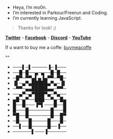 * Heya, I’m mo0n.
* I’m interested in Parkour/Freerun and Coding.
* I’m currently learning JavaScript.
> Thanks for look! ;)

**[Twitter](https://twitter.com/mo0n_rd)** -
**[Facebook](https://www.facebook.com/profile.php?id=100076505124626)** -
**[Discord](https://discords.com/bio/p/mo0n)** -
**[YouTube](https://www.youtube.com/channel/UCmnvNIjeXMEz6Hiyzae9mwg)**

İf u want to buy me a coffe: [buymeacoffe](https://www.buymeacoffee.com/mo0n)

^^

- ───▌─▌─────▐─▐───
- ──█─█──▄─▄──█─█──
- ─█▀─▀▀▄▌▄▐▄▀▀─▀█─
- ▐▌─▄▀▄█████▄▀▄─▐▌
- ─▀▀─▄▄█████▄▄─▀▀─
- ──▄▀─▄▀███▀▄─▀▄──
- ▄█─▄▀──███──▀▄─█▄
- █──█───▐▀▌───█──█
- █───█───────█───█
- ▀█──█───────█──█▀
- ─█───█─────█───█─
- ──▌──█─────█──▐──
- ──────▌───▐──────
